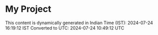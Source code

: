 # My Project

This content is dynamically generated in Indian Time (IST): 2024-07-24 16:19:12 IST
Converted to UTC: 2024-07-24 10:49:12 UTC
